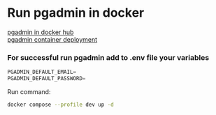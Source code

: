# Run pgadmin in docker

[pgadmin in docker hub](https://hub.docker.com/r/dpage/pgadmin4)  
[pgadmin container deployment](https://www.pgadmin.org/docs/pgadmin4/latest/container_deployment.html)

### For successful run pgadmin add to .env file your variables ###

```python
PGADMIN_DEFAULT_EMAIL=  
PGADMIN_DEFAULT_PASSWORD=
```

Run command:
```bash
docker compose --profile dev up -d
```

